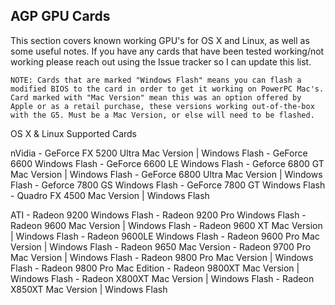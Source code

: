 ## AGP GPU Cards

This section covers known working GPU's for OS X and Linux, as well as some useful notes. If you have any cards that have been tested working/not working please reach out using the Issue tracker so I can update this list.

    NOTE: Cards that are marked "Windows Flash" means you can flash a modified BIOS to the card in order to get it working on PowerPC Mac's.
    Card marked with "Mac Version" mean this was an option offered by Apple or as a retail purchase, these versions working out-of-the-box with the G5. Must be a Mac Version, or else will need to be flashed.

OS X & Linux Supported Cards

nVidia
    - GeForce FX 5200 Ultra     Mac Version | Windows Flash
    - GeForce 6600              Windows Flash
    - GeForce 6600 LE           Windows Flash
    - Geforce 6800 GT           Mac Version | Windows Flash
    - GeForce 6800 Ultra        Mac Version | Windows Flash
    - Geforce 7800 GS           Windows Flash
    - GeForce 7800 GT           Windows Flash
    - Quadro FX 4500            Mac Version | Windows Flash

ATI
    - Radeon 9200               Windows Flash
    - Radeon 9200 Pro           Windows Flash
    - Radeon 9600               Mac Version | Windows Flash
    - Radeon 9600 XT            Mac Version | Windows Flash
    - Radeon 9600LE             Windows Flash
    - Radeon 9600 Pro           Mac Version | Windows Flash
    - Radeon 9650               Mac Version
    - Radeon 9700 Pro           Mac Version | Windows Flash
    - Radeon 9800 Pro           Mac Version | Windows Flash
    - Radeon 9800 Pro Mac Edition
    - Radeon 9800XT             Mac Version | Windows Flash
    - Radeon X800XT             Mac Version | Windows Flash
    - Radeon X850XT             Mac Version | Windows Flash



    
